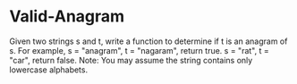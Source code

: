 # Valid-Anagram
Given two strings s and t, write a function to determine if t is an anagram of s.  For example, s = "anagram", t = "nagaram", return true. s = "rat", t = "car", return false.  Note: You may assume the string contains only lowercase alphabets.
